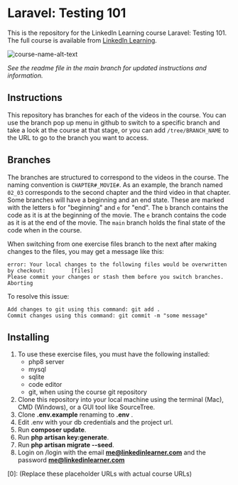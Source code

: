 # Laravel: Testing 101
This is the repository for the LinkedIn Learning course Laravel: Testing 101. The full course is available from [LinkedIn Learning][lil-course-url].

![course-name-alt-text][lil-thumbnail-url] 

_See the readme file in the main branch for updated instructions and information._
## Instructions
This repository has branches for each of the videos in the course. You can use the branch pop up menu in github to switch to a specific branch and take a look at the course at that stage, or you can add `/tree/BRANCH_NAME` to the URL to go to the branch you want to access.

## Branches
The branches are structured to correspond to the videos in the course. The naming convention is `CHAPTER#_MOVIE#`. As an example, the branch named `02_03` corresponds to the second chapter and the third video in that chapter. 
Some branches will have a beginning and an end state. These are marked with the letters `b` for "beginning" and `e` for "end". The `b` branch contains the code as it is at the beginning of the movie. The `e` branch contains the code as it is at the end of the movie. The `main` branch holds the final state of the code when in the course.

When switching from one exercise files branch to the next after making changes to the files, you may get a message like this:

    error: Your local changes to the following files would be overwritten by checkout:        [files]
    Please commit your changes or stash them before you switch branches.
    Aborting

To resolve this issue:
	
    Add changes to git using this command: git add .
	Commit changes using this command: git commit -m "some message"

## Installing
1. To use these exercise files, you must have the following installed:
    - php8 server
    - mysql
    - sqlite
    - code editor
    - git, when using the course git repository
2. Clone this repository into your local machine using the terminal (Mac), CMD (Windows), or a GUI tool like SourceTree.
3. Clone **.env.example** renaming to **.env** . 
4. Edit .env with your db credentials and the project url.
5. Run **composer update**.
6. Run **php artisan key:generate**.
7. Run **php artisan migrate --seed**.
8. Login on /login with the email **me@linkedinlearner.com** and the password **me@linkedinlearner.com**


[0]: (Replace these placeholder URLs with actual course URLs)

[lil-course-url]: https://www.linkedin.com/learning/
[lil-thumbnail-url]: http://

